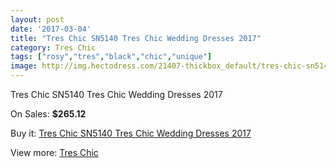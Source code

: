 ```yaml
---
layout: post
date: '2017-03-04'
title: "Tres Chic SN5140 Tres Chic Wedding Dresses 2017"
category: Tres Chic
tags: ["rosy","tres","black","chic","unique"]
image: http://img.hectodress.com/21407-thickbox_default/tres-chic-sn5140-tres-chic-wedding-dresses-2013.jpg
---
```

Tres Chic SN5140 Tres Chic Wedding Dresses 2017

On Sales: **$265.12**
<a href="https://www.hectodress.com/tres-chic/9936-tres-chic-sn5140-tres-chic-wedding-dresses-2013.html"><amp-img layout="responsive" width="600" height="600" src="//img.hectodress.com/21407-thickbox_default/tres-chic-sn5140-tres-chic-wedding-dresses-2013.jpg" alt="Tres Chic SN5140 Tres Chic Wedding Dresses 2017 0" /></a>

Buy it: [Tres Chic SN5140 Tres Chic Wedding Dresses 2017](https://www.hectodress.com/tres-chic/9936-tres-chic-sn5140-tres-chic-wedding-dresses-2013.html "Tres Chic SN5140 Tres Chic Wedding Dresses 2017")

View more: [Tres Chic](https://www.hectodress.com/164-tres-chic "Tres Chic")